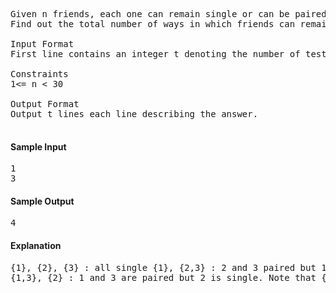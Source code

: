 <pre>
Given n friends, each one can remain single or can be paired up with some other friend. Each friend can be paired only once.
Find out the total number of ways in which friends can remain single or can be paired up.

Input Format
First line contains an integer t denoting the number of test cases. Next t lines contain an integer n each.

Constraints
1<= n < 30

Output Format
Output t lines each line describing the answer.

</pre>
#### Sample Input
<pre>
1
3
</pre>
#### Sample Output
<pre>4</pre>
#### Explanation
<pre>{1}, {2}, {3} : all single {1}, {2,3} : 2 and 3 paired but 1 is single. {1,2}, {3} : 1 and 2 are paired but 3 is single.
{1,3}, {2} : 1 and 3 are paired but 2 is single. Note that {1,2} and {2,1} are considered same.</pre>

